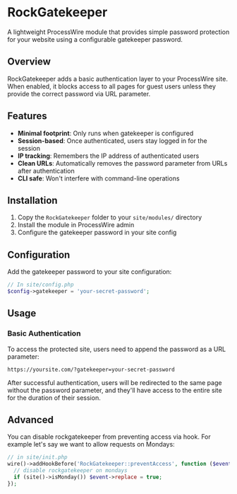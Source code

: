 # RockGatekeeper

A lightweight ProcessWire module that provides simple password protection for your website using a configurable gatekeeper password.

## Overview

RockGatekeeper adds a basic authentication layer to your ProcessWire site. When enabled, it blocks access to all pages for guest users unless they provide the correct password via URL parameter.

## Features

- **Minimal footprint**: Only runs when gatekeeper is configured
- **Session-based**: Once authenticated, users stay logged in for the session
- **IP tracking**: Remembers the IP address of authenticated users
- **Clean URLs**: Automatically removes the password parameter from URLs after authentication
- **CLI safe**: Won't interfere with command-line operations

## Installation

1. Copy the `RockGatekeeper` folder to your `site/modules/` directory
2. Install the module in ProcessWire admin
3. Configure the gatekeeper password in your site config

## Configuration

Add the gatekeeper password to your site configuration:

```php
// In site/config.php
$config->gatekeeper = 'your-secret-password';
```

## Usage

### Basic Authentication

To access the protected site, users need to append the password as a URL parameter:

```
https://yoursite.com/?gatekeeper=your-secret-password
```

After successful authentication, users will be redirected to the same page without the password parameter, and they'll have access to the entire site for the duration of their session.

## Advanced

You can disable rockgatekeeper from preventing access via hook. For example let's say we want to allow requests on Mondays:

```php
// in site/init.php
wire()->addHookBefore('RockGatekeeper::preventAccess', function ($event) {
  // disable rockgatekeeper on mondays
  if (site()->isMonday()) $event->replace = true;
});
```
